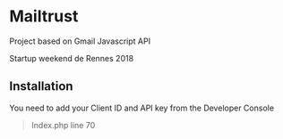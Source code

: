 # Mailtrust

Project based on Gmail Javascript API

Startup weekend de Rennes 2018

## Installation

You need to add your Client ID and API key from the Developer Console
> Index.php line 70
